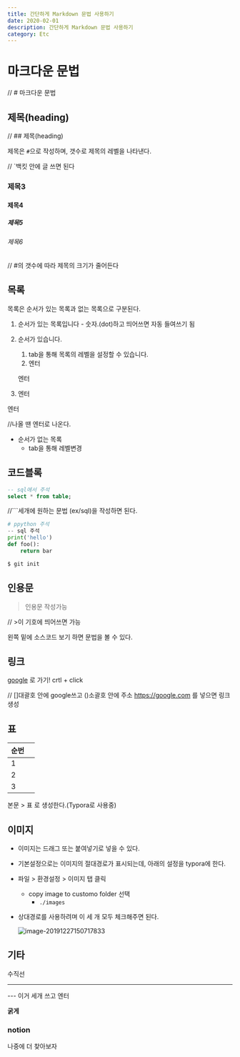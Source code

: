 ```yaml
---
title: 간단하게 Markdown 문법 사용하기
date: 2020-02-01
description: 간단하게 Markdown 문법 사용하기
category: Etc
---
```

# 마크다운 문법

// # 마크다운 문법

## 제목(heading)

// ## 제목(heading)



제목은 `#`으로 작성하며, 갯수로 제목의 레벨을 나타낸다.

// `백킷 안에 글 쓰면 된다

### 제목3

#### 제목4

##### 제목5

###### 제목6

// #의 갯수에 따라 제목의 크기가 줄어든다



## 목록

목록은 순서가 있는 목록과 없는 목록으로 구분된다.

1. 순서가 있는 목록입니다 - 숫자.(dot)하고 띄어쓰면 자동 들여쓰기 됨

2. 순서가 있습니다.

   1. tab을 통해 목록의 레벨을 설정할 수 있습니다.
   2. 엔터

   엔터

3. 엔터

엔터

//나올 땐 엔터로 나온다.



* 순서가 없는 목록
  * tab을 통해 레벨변경

## 코드블록

```sql
-- sql에서 주석
select * from table;
```

//```세개에 원하는 문법 (ex/sql)을 작성하면 된다.

``` python
# ppython 주석
-- sql 주석
print('hello')
def foo():
    return bar
```

```bash
$ git init
```



## 인용문

> 인용문 작성가능

// >이 기호에 띄어쓰면 가능

왼쪽 밑에 소스코드 보기 하면 문법을 볼 수 있다.



## 링크

[google](https://google.com) 로 가기! crtl + click

// []대괄호 안에 google쓰고 ()소괄호 안에 주소 https://google.com 를 넣으면 링크생성



## 표

| 순번 |      |
| ---- | ---- |
| 1    |      |
| 2    |      |
| 3    |      |

본문 > 표 로 생성한다.(Typora로 사용중)



## 이미지

* 이미지는 드래그 또는 붙여넣기로 넣을 수 있다.

* 기본설정으로는 이미지의 절대경로가 표시되는데, 아래의 설정을 typora에 한다.

* 파일 > 환경설정 > 이미지 탭 클릭
  * copy image to customo folder 선택
    * `./images`

* 상대경로를 사용하려며 이 세 개 모두 체크해주면 된다.

  ![image-20191227150717833](images/image-20191227150717833.png)

## 기타

수직선

---



--- 이거 세개 쓰고 엔터

**굵게** 



### notion

나중에 더 찾아보자